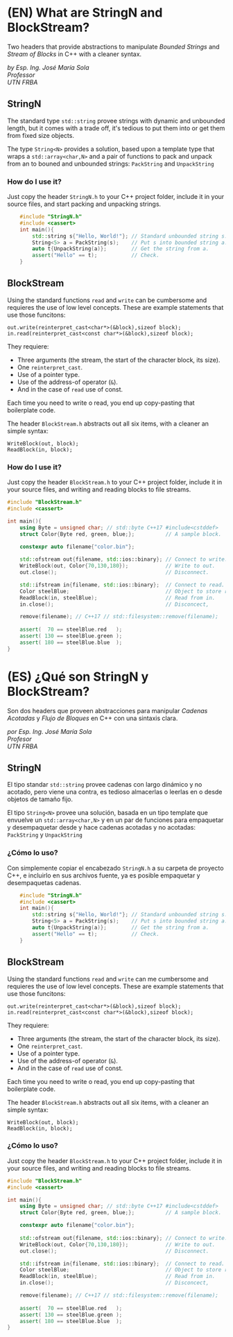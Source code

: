 # (EN) What are StringN and BlockStream?
Two headers that provide abstractions to manipulate *Bounded Strings* and *Stream of Blocks* in C++ with a cleaner syntax.

*by Esp. Ing. José María Sola  
Professor  
UTN FRBA*

## StringN
The standard type `std::string` provee strings with dynamic and unbounded length, but it comes with a trade off, it's tedious to put them into or get them from fixed size objects.

The type `String<N>` provides a solution, based upon a template type that wraps a `std::array<char,N>` and a pair of functions to pack and unpack from an to bouned and unbounded strings: `PackString` and `UnpackString`

### How do I use it?
Just copy the header `StringN.h` to your C++ project folder, include it in your source files, and start packing and unpacking strings.

```c++
	#include "StringN.h"
	#include <cassert>
	int main(){
		std::string s{"Hello, World!"}; // Standard unbounded string s.
		String<5> a = PackString(s);    // Put s into bounded string a.
		auto t{UnpackString(a)};        // Get the string from a.
		assert("Hello" == t);           // Check.
	}
```

## BlockStream
Using the standard functions `read` and `write` can be cumbersome and requieres the use of low level concepts. These are example statements that use those funcitons:

	out.write(reinterpret_cast<char*>(&block),sizeof block);
	in.read(reinterpret_cast<const char*>(&block),sizeof block);

They requiere:
- Three arguments (the stream, the start of the character block, its size).
- One `reinterpret_cast`.
- Use of a pointer type.
- Use of the address-of operator (`&`).
- And in the case of `read` use of const.

Each time you need to write o read, you end up copy-pasting that boilerplate code.

The header `BlockStream.h` abstracts out all six items, with a cleaner an simple syntax:

	WriteBlock(out, block);
	ReadBlock(in, block);

### How do I use it?
Just copy the header `BlockStream.h` to your C++ project folder, include it in your source files, and writing and reading blocks to file streams.

```c++
#include "BlockStream.h"
#include <cassert>

int main(){
	using Byte = unsigned char; // std::byte C++17 #include<cstddef>
	struct Color{Byte red, green, blue;};          // A sample block.

	constexpr auto filename{"color.bin"};
	
	std::ofstream out{filename, std::ios::binary}; // Connect to write.
	WriteBlock(out, Color{70,130,180});            // Write to out.
	out.close();                                   // Disconnect.

	std::ifstream in{filename, std::ios::binary};  // Connect to read.
	Color steelBlue;                               // Object to store read data.                   
	ReadBlock(in, steelBlue);                      // Read from in.
	in.close();                                    // Disconcect,

	remove(filename); // C++17 // std::filesystem::remove(filename); 
	
	assert(  70 == steelBlue.red   );
	assert( 130 == steelBlue.green );
	assert( 180 == steelBlue.blue  );
}
```

# (ES) ¿Qué son StringN y BlockStream?
Son dos headers que proveen abstracciones para manipular *Cadenas Acotadas* y *Flujo de Bloques* en C++ con una sintaxis clara.

*por Esp. Ing. José María Sola  
Profesor  
UTN FRBA*

## StringN
El tipo standar `std::string` provee cadenas con largo dinámico y no acotado, pero viene una contra, es tedioso almacerlas o leerlas en o desde objetos de tamaño fijo.

El tipo `String<N>` provee una solución, basada en un tipo template que envuelve un  `std::array<char,N>` y en un par de funciones para empaquetar y desempaquetar desde y hace cadenas acotadas y no acotadas: `PackString` y `UnpackString`

### ¿Cómo lo uso?
Con simplemente copiar el encabezado `StringN.h` a su carpeta de proyecto C++, e incluirlo en sus archivos fuente, ya es posible empaquetar y desempaquetas cadenas.

```c++
	#include "StringN.h"
	#include <cassert>
	int main(){
		std::string s{"Hello, World!"}; // Standard unbounded string s.
		String<5> a = PackString(s);    // Put s into bounded string a.
		auto t{UnpackString(a)};        // Get the string from a.
		assert("Hello" == t);           // Check.
	}
```

## BlockStream
Using the standard functions `read` and `write` can me cumbersome and requieres the use of low level concepts. These are example statements that use those funcitons:

	out.write(reinterpret_cast<char*>(&block),sizeof block);
	in.read(reinterpret_cast<const char*>(&block),sizeof block);

They requiere:
- Three arguments (the stream, the start of the character block, its size).
- One `reinterpret_cast`.
- Use of a pointer type.
- Use of the address-of operator (`&`).
- And in the case of `read` use of const.

Each time you need to write o read, you end up copy-pasting that boilerplate code.

The header `BlockStream.h` abstracts out all six items, with a cleaner an simple syntax:

	WriteBlock(out, block);
	ReadBlock(in, block);

### ¿Cómo lo uso?
Just copy the header `BlockStream.h` to your C++ project folder, include it in your source files, and writing and reading blocks to file streams.

```c++
#include "BlockStream.h"
#include <cassert>

int main(){
	using Byte = unsigned char; // std::byte C++17 #include<cstddef>
	struct Color{Byte red, green, blue;};          // A sample block.

	constexpr auto filename{"color.bin"};
	
	std::ofstream out{filename, std::ios::binary}; // Connect to write.
	WriteBlock(out, Color{70,130,180});            // Write to out.
	out.close();                                   // Disconnect.

	std::ifstream in{filename, std::ios::binary};  // Connect to read.
	Color steelBlue;                               // Object to store read data.                   
	ReadBlock(in, steelBlue);                      // Read from in.
	in.close();                                    // Disconcect,

	remove(filename); // C++17 // std::filesystem::remove(filename); 
	
	assert(  70 == steelBlue.red   );
	assert( 130 == steelBlue.green );
	assert( 180 == steelBlue.blue  );
}
```
